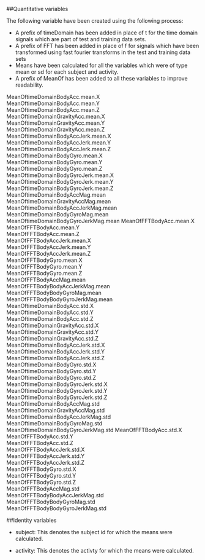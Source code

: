 ##Quantitative variables

The following variable have been created using the following process:
* A prefix of timeDomain has been added in place of t for the time domain 
  signals which are part of test and training data sets.
* A prefix of FFT has been added in place of f for signals which have 
  been transformed using fast fourier transforms in the test and training data
  sets
* Means have been calculated for all the variables which were of type mean or 
  sd for each subject and activity.
* A prefix of MeanOf has been added to all these variables to improve readability.
  
MeanOftimeDomainBodyAcc.mean.X      
MeanOftimeDomainBodyAcc.mean.Y      
MeanOftimeDomainBodyAcc.mean.Z      
MeanOftimeDomainGravityAcc.mean.X   
MeanOftimeDomainGravityAcc.mean.Y   
MeanOftimeDomainGravityAcc.mean.Z   
MeanOftimeDomainBodyAccJerk.mean.X  
MeanOftimeDomainBodyAccJerk.mean.Y  
MeanOftimeDomainBodyAccJerk.mean.Z  
MeanOftimeDomainBodyGyro.mean.X     
MeanOftimeDomainBodyGyro.mean.Y     
MeanOftimeDomainBodyGyro.mean.Z     
MeanOftimeDomainBodyGyroJerk.mean.X 
MeanOftimeDomainBodyGyroJerk.mean.Y 
MeanOftimeDomainBodyGyroJerk.mean.Z 
MeanOftimeDomainBodyAccMag.mean     
MeanOftimeDomainGravityAccMag.mean  
MeanOftimeDomainBodyAccJerkMag.mean 
MeanOftimeDomainBodyGyroMag.mean    
MeanOftimeDomainBodyGyroJerkMag.mean
MeanOfFFTBodyAcc.mean.X             
MeanOfFFTBodyAcc.mean.Y             
MeanOfFFTBodyAcc.mean.Z             
MeanOfFFTBodyAccJerk.mean.X         
MeanOfFFTBodyAccJerk.mean.Y         
MeanOfFFTBodyAccJerk.mean.Z         
MeanOfFFTBodyGyro.mean.X            
MeanOfFFTBodyGyro.mean.Y            
MeanOfFFTBodyGyro.mean.Z            
MeanOfFFTBodyAccMag.mean            
MeanOfFFTBodyBodyAccJerkMag.mean    
MeanOfFFTBodyBodyGyroMag.mean       
MeanOfFFTBodyBodyGyroJerkMag.mean   
MeanOftimeDomainBodyAcc.std.X       
MeanOftimeDomainBodyAcc.std.Y       
MeanOftimeDomainBodyAcc.std.Z       
MeanOftimeDomainGravityAcc.std.X    
MeanOftimeDomainGravityAcc.std.Y    
MeanOftimeDomainGravityAcc.std.Z    
MeanOftimeDomainBodyAccJerk.std.X   
MeanOftimeDomainBodyAccJerk.std.Y   
MeanOftimeDomainBodyAccJerk.std.Z   
MeanOftimeDomainBodyGyro.std.X      
MeanOftimeDomainBodyGyro.std.Y      
MeanOftimeDomainBodyGyro.std.Z      
MeanOftimeDomainBodyGyroJerk.std.X  
MeanOftimeDomainBodyGyroJerk.std.Y  
MeanOftimeDomainBodyGyroJerk.std.Z  
MeanOftimeDomainBodyAccMag.std      
MeanOftimeDomainGravityAccMag.std   
MeanOftimeDomainBodyAccJerkMag.std  
MeanOftimeDomainBodyGyroMag.std     
MeanOftimeDomainBodyGyroJerkMag.std 
MeanOfFFTBodyAcc.std.X              
MeanOfFFTBodyAcc.std.Y              
MeanOfFFTBodyAcc.std.Z              
MeanOfFFTBodyAccJerk.std.X          
MeanOfFFTBodyAccJerk.std.Y          
MeanOfFFTBodyAccJerk.std.Z          
MeanOfFFTBodyGyro.std.X             
MeanOfFFTBodyGyro.std.Y             
MeanOfFFTBodyGyro.std.Z             
MeanOfFFTBodyAccMag.std             
MeanOfFFTBodyBodyAccJerkMag.std     
MeanOfFFTBodyBodyGyroMag.std        
MeanOfFFTBodyBodyGyroJerkMag.std    

##Identity variables

* subject: This denotes the subject id for which the means were calculated.                             

* activity: This denotes the activty for which the means were calculated.
